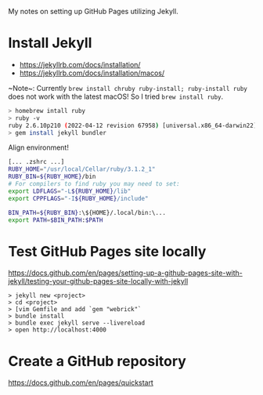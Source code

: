 My notes on setting up GitHub Pages utilizing Jekyll.

# Install Jekyll

- <https://jekyllrb.com/docs/installation/>
- <https://jekyllrb.com/docs/installation/macos/>

~Note~: Currently `brew install chruby ruby-install; ruby-install ruby` does not work with the latest macOS! So I tried `brew install ruby`.

```bash
> homebrew intall ruby
> ruby -v
ruby 2.6.10p210 (2022-04-12 revision 67958) [universal.x86_64-darwin22]
> gem install jekyll bundler
```

Align environment!

```bash
[... .zshrc ...]
RUBY_HOME="/usr/local/Cellar/ruby/3.1.2_1"
RUBY_BIN=${RUBY_HOME}/bin
# For compilers to find ruby you may need to set:
export LDFLAGS="-L${RUBY_HOME}/lib"
export CPPFLAGS="-I${RUBY_HOME}/include"

BIN_PATH=${RUBY_BIN}:\${HOME}/.local/bin:\...
export PATH=$BIN_PATH:$PATH
```

# Test GitHub Pages site locally

<https://docs.github.com/en/pages/setting-up-a-github-pages-site-with-jekyll/testing-your-github-pages-site-locally-with-jekyll>

```
> jekyll new <project>
> cd <project>
> [vim Gemfile and add `gem "webrick"`
> bundle install
> bundle exec jekyll serve --livereload
> open http://localhost:4000
```

# Create a GitHub repository

https://docs.github.com/en/pages/quickstart
